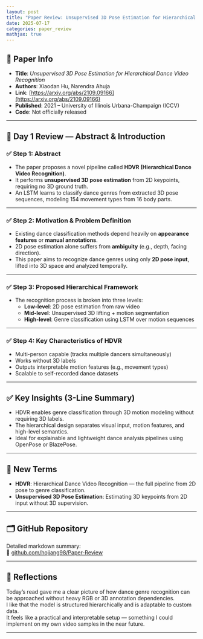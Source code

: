 ```yaml
---
layout: post
title: "Paper Review: Unsupervised 3D Pose Estimation for Hierarchical Dance Video Recognition DAY 1"
date: 2025-07-17
categories: paper_review
mathjax: true
---
```


## 📌 Paper Info

* **Title**: *Unsupervised 3D Pose Estimation for Hierarchical Dance Video Recognition*
* **Authors**: Xiaodan Hu, Narendra Ahuja  
* **Link**: [https://arxiv.org/abs/2109.09166](https://arxiv.org/abs/2109.09166)  
* **Published**: 2021 – University of Illinois Urbana-Champaign (ICCV)  
* **Code**: Not officially released

---

## 🧠 Day 1 Review — Abstract & Introduction

### ✅ Step 1: Abstract

- The paper proposes a novel pipeline called **HDVR (Hierarchical Dance Video Recognition)**.
- It performs **unsupervised 3D pose estimation** from 2D keypoints, requiring no 3D ground truth.
- An LSTM learns to classify dance genres from extracted 3D pose sequences, modeling 154 movement types from 16 body parts.

---

### ✅ Step 2: Motivation & Problem Definition

- Existing dance classification methods depend heavily on **appearance features** or **manual annotations**.
- 2D pose estimation alone suffers from **ambiguity** (e.g., depth, facing direction).
- This paper aims to recognize dance genres using only **2D pose input**, lifted into 3D space and analyzed temporally.

---

### ✅ Step 3: Proposed Hierarchical Framework

- The recognition process is broken into three levels:
  - **Low-level**: 2D pose estimation from raw video
  - **Mid-level**: Unsupervised 3D lifting + motion segmentation
  - **High-level**: Genre classification using LSTM over motion sequences

---

### ✅ Step 4: Key Characteristics of HDVR

- Multi-person capable (tracks multiple dancers simultaneously)
- Works without 3D labels
- Outputs interpretable motion features (e.g., movement types)
- Scalable to self-recorded dance datasets

---

## ✅ Key Insights (3-Line Summary)

* HDVR enables genre classification through 3D motion modeling without requiring 3D labels.
* The hierarchical design separates visual input, motion features, and high-level semantics.
* Ideal for explainable and lightweight dance analysis pipelines using OpenPose or BlazePose.

---

## 📘 New Terms

* **HDVR**: Hierarchical Dance Video Recognition — the full pipeline from 2D pose to genre classification.  
* **Unsupervised 3D Pose Estimation**: Estimating 3D keypoints from 2D input without 3D supervision.  

---

## 🗂 GitHub Repository

Detailed markdown summary:  
🔗 [github.com/hojjang98/Paper-Review](https://github.com/hojjang98/Paper-Review)

---

## 💭 Reflections

Today’s read gave me a clear picture of how dance genre recognition can be approached without heavy RGB or 3D annotation dependencies.  
I like that the model is structured hierarchically and is adaptable to custom data.  
It feels like a practical and interpretable setup — something I could implement on my own video samples in the near future.

---
